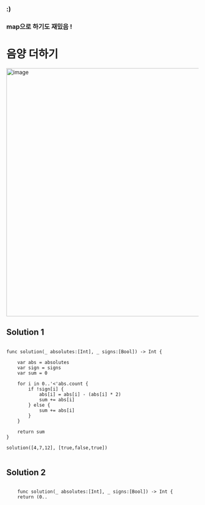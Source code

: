 ### :) 
### map으로 하기도 재밌음 !


# 음양 더하기

<img width="651" alt="image" src="https://user-images.githubusercontent.com/29904301/188809143-4fb8a365-978c-4c2b-afd1-31fe91844eca.png">


## Solution 1
<pre>
<code>
func solution(_ absolutes:[Int], _ signs:[Bool]) -> Int {
    
    var abs = absolutes
    var sign = signs
    var sum = 0
    
    for i in 0..'<'abs.count {
        if !sign[i] {
            abs[i] = abs[i] - (abs[i] * 2)
            sum += abs[i]
        } else {
            sum += abs[i]
        }
    }

    return sum
}

solution([4,7,12], [true,false,true])
</code>
</pre>
    
## Solution 2
<pre>
<code>
    func solution(_ absolutes:[Int], _ signs:[Bool]) -> Int {
    return (0..<absolutes.count).map({ signs[$0] ? absolutes[$0] : absolutes[$0] - absolutes[$0] * 2  }).reduce(0, +)
}

solution([4,7,12], [true,false,true])
</code>
</pre>
